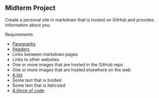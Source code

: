 ## Midterm Project
Create a personal site in markdown that is hosted on GitHub and provides information about you.

Requirements
* [Paragraphs](paragraph.md)
* [Headers](headersandlists.md)
* Links between markdown pages
* Links to other websites
* One or more images that are hosted in the GitHub repo
* One or more images that are hosted elsewhere on the web
* [A list](headersandlists.md)
* Some text that is bolded
* Some text that is italicized
* [A block of code](samplecode.md)




